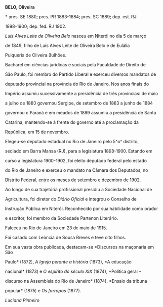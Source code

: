 **BELO, Oliveira**



\* pres. SE 1880; pres. PR 1883-1884; pres. SC 1889; dep. est. RJ

1898-1900; dep. fed. RJ 1902.



*Luís Alves Leite de Oliveira Belo* nasceu em Niterói no dia 5 de março

de 1849, filho de Luís Alves Leite de Oliveira Belo e de Eulália

Pulqueria de Oliveira Bulhões.



Bacharel em ciências jurídicas e sociais pela Faculdade de Direito de

São Paulo, foi membro do Partido Liberal e exerceu diversos mandatos de

deputado provincial na província do Rio de Janeiro. Nos anos finais do

Império assumiu sucessivamente a presidência de três províncias: de maio

a julho de 1880 governou Sergipe, de setembro de 1883 a junho de 1884

governou o Paraná e em meados de 1889 assumiu a presidência de Santa

Catarina, mantendo-se à frente do governo até a proclamação da

República, em 15 de novembro.



Elegeu-se deputado estadual no Rio de Janeiro pelo 5^o^ distrito,

sediado em Barra Mansa (RJ), para a legislatura 1898-1900. Estando em

curso a legislatura 1900-1902, foi eleito deputado federal pelo estado

do Rio de Janeiro e exerceu o mandato na Câmara dos Deputados, no

Distrito Federal, entre os meses de setembro e dezembro de 1902.



Ao longo de sua trajetória profissional presidiu a Sociedade Nacional de

Agricultura, foi diretor do *Diário Oficial* e integrou o Conselho de

Instrução Pública em Niterói. Reconhecido por sua habilidade como orador

e escritor, foi membro da Sociedade Partenon Literário.



Faleceu no Rio de Janeiro em 23 de maio de 1915.



Foi casado com Leôncia de Sousa Breves e teve oito filhos.



Em sua vasta obra publicada, destacam-se *Discursos na maçonaria em São

Paulo* (1872), *A Igreja perante a história* (1873), *A educação

nacional* (1873) e *O espírito do século XIX* (1874), *Política geral –

discurso na Assembleia do Rio de Janeiro* (1874), *Ensaio da tribuna

popular* (1875) e *Os farrapos* (1877).



*Luciana Pinheiro*



